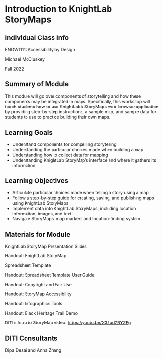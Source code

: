 <h1>Introduction to KnightLab StoryMaps</h1>
<h2>Individual Class Info</h2>

ENGW1111: Accessibility by Design

Michael McCluskey

Fall 2022

<h2>Summary of Module</h2>

This module will go over components of storytelling and how these components may be integrated in maps. Specifically, this workshop will teach students how to use KnightLab’s StoryMaps web-browser application by providing step-by-step instructions, a sample map, and sample data for students to use to practice building their own maps. 

<h2>Learning Goals</h2>

* Understand components for compelling storytelling
* Understanding the particular choices made when building a map
* Understanding how to collect data for mapping
* Understanding KnightLab StoryMap’s interface and where it gathers its information

<h2>Learning Objectives</h2>

* Articulate particular choices made when telling a story using a map
* Follow a step-by-step guide for creating, saving, and publishing maps using KnightLab StoryMaps
* Implement data into KnightLab StoryMaps, including location information, images, and text
* Navigate StoryMaps’ map markers and location-finding system

<h2>Materials for Module</h2>

KnightLab StoryMap Presentation Slides 

Handout: KnightLab StoryMap

Spreadsheet Template

Handout: Spreadsheet Template User Guide

Handout: Copyright and Fair Use

Handout: StoryMap Accessibility 

Handout: Infographics Tools

Handout: Black Heritage Trail Demo

DITI’s Intro to StoryMap video: https://youtu.be/X33ud7RYZFg 

<h2>DITI Consultants</h2>
Dipa Desai and Anna Zhang
